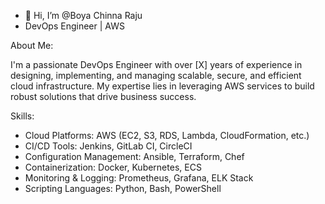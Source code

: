 - 👋 Hi, I’m @Boya Chinna Raju
- DevOps Engineer | AWS
  
About Me:

I'm a passionate DevOps Engineer with over [X] years of experience in designing, implementing, and managing scalable, secure, and efficient cloud infrastructure. My expertise lies in leveraging AWS services to build robust solutions that drive business success.

Skills:

- Cloud Platforms: AWS (EC2, S3, RDS, Lambda, CloudFormation, etc.)
- CI/CD Tools: Jenkins, GitLab CI, CircleCI
- Configuration Management: Ansible, Terraform, Chef
- Containerization: Docker, Kubernetes, ECS
- Monitoring & Logging: Prometheus, Grafana, ELK Stack
- Scripting Languages: Python, Bash, PowerShell


<!---
Raju9347/Raju9347 is a ✨ special ✨ repository because its `README.md` (this file) appears on your GitHub profile.
You can click the Preview link to take a look at your changes.
--->
